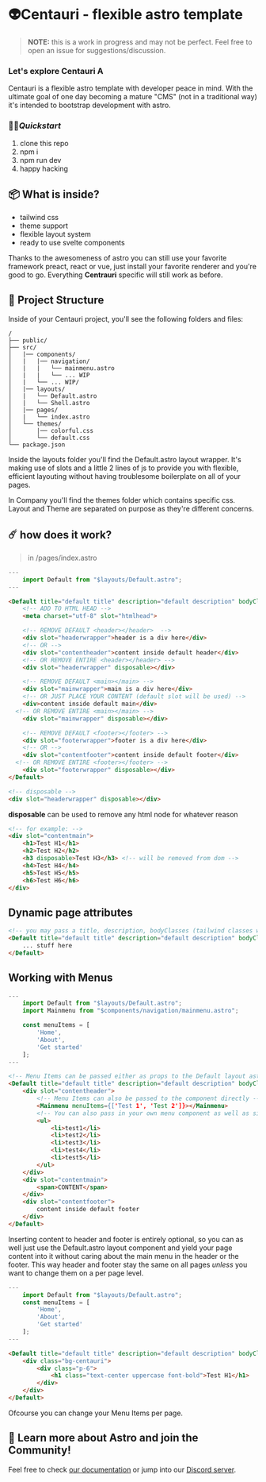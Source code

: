 # 👽Centauri - flexible astro template

> **NOTE:** this is a work in progress and may not be perfect. Feel free to open an issue for suggestions/discussion.

### **Let's explore Centauri A**

Centauri is a flexible astro template with developer peace in mind. With the ultimate goal of one day becoming a mature "CMS" (not in a traditional way) it's intended to bootstrap development with astro.

### 🧑‍🚀*Quickstart*

1. clone this repo  
2. npm i  
3. npm run dev
4. happy hacking

## 📦 What is inside?

- tailwind css
- theme support
- flexible layout system
- ready to use svelte components

Thanks to the awesomeness of astro you can still use your favorite framework preact, react or vue, just install your favorite renderer and you're good to go. Everything **Centrauri** specific will still work as before.

## 🚀 Project Structure

Inside of your Centauri project, you'll see the following folders and files:

```
/
├── public/
├── src/
│   |── components/
│   |   |── navigation/
│   |   |   └── mainmenu.astro
│   |   |   └── ... WIP
│   |   └── ... WIP/
│   |── layouts/
│   |   └── Default.astro
│   |   └── Shell.astro
│   |── pages/
│   |   └── index.astro
│   └── themes/
│       |── colorful.css
│       └── default.css
└── package.json
```
Inside the layouts folder you'll find the Default.astro layout wrapper. It's making use of slots and a little 2 lines of js to provide you with flexible, efficient layouting without having troublesome boilerplate on all of your pages.

In Company you'll find the themes folder which contains specific css. Layout and Theme are separated on purpose as they're different concerns.

## ☄️ how does it work?
> in /pages/index.astro
```js
---
	import Default from "$layouts/Default.astro";
---
```
```html
<Default title="default title" description="default description" bodyClasses="default">
 	<!-- ADD TO HTML HEAD --> 
	<meta charset="utf-8" slot="htmlhead">

 	<!-- REMOVE DEFAULT <header></header>  --> 
	<div slot="headerwrapper">header is a div here</div>
	<!-- OR -->
	<div slot="contentheader">content inside default header</div>
	<!-- OR REMOVE ENTIRE <header></header> -->
	<div slot="headerwrapper" disposable></div>

 	<!-- REMOVE DEFAULT <main></main> -->
	<div slot="mainwrapper">main is a div here</div>
	<!-- OR JUST PLACE YOUR CONTENT (default slot will be used) -->
	<div>content inside default main</div>
  <!-- OR REMOVE ENTIRE <main></main> -->
	<div slot="mainwrapper" disposable></div>

 	<!-- REMOVE DEFAULT <footer></footer> -->
	<div slot="footerwrapper">footer is a div here</div>
	<!-- OR -->
	<div slot="contentfooter">content inside default footer</div>
  <!-- OR REMOVE ENTIRE <footer></footer> -->
	<div slot="footerwrapper" disposable></div>
</Default>

<!-- disposable -->
<div slot="headerwrapper" disposable></div> 
```
**disposable** can be used to remove any html node for whatever reason
```html
<!-- for example: -->
<div slot="contentmain">
	<h1>Test H1</h1>
	<h2>Test H2</h2>
	<h3 disposable>Test H3</h3> <!-- will be removed from dom -->
	<h4>Test H4</h4>
	<h5>Test H5</h5>
	<h6>Test H6</h6>
</div>
```
## Dynamic page attributes
```html
<!-- you may pass a title, description, bodyClasses (tailwind classes work too!) or the theme to use (themes folder) into the Default layout component -->
<Default title="default title" description="default description" bodyClasses="bg-red-600" theme="colorful">
    ... stuff here
</Default>
```

## Working with Menus
```js
---
	import Default from "$layouts/Default.astro";
	import Mainmenu from "$components/navigation/mainmenu.astro";

	const menuItems = [
		'Home',
		'About',
		'Get started'
	];
---
```
```html
<!-- Menu Items can be passed either as props to the Default layout astro component -->
<Default title="default title" description="default description" bodyClasses="default" theme="colorful" menuItems={menuItems}>
	<div slot="contentheader">
		<!-- Menu Items can also be passed to the component directly -->
		<Mainmenu menuItems={['Test 1', 'Test 2']}></Mainmenu>
		<!-- You can also pass in your own menu component as well as simple html -->
		<ul>
			<li>test1</li>
			<li>test2</li>
			<li>test3</li>
			<li>test4</li>
			<li>test5</li>
		</ul>
	</div>
	<div slot="contentmain">
		<span>CONTENT</span>
	</div>
	<div slot="contentfooter">
		content inside default footer
	</div>
</Default>
```
Inserting content to header and footer is entirely optional, so you can as well just use the Default.astro layout component and yield your page content into it without caring about the main menu in the header or the footer. This way header and footer stay the same on all pages *unless* you want to change them on a per page level.

```js
---
	import Default from "$layouts/Default.astro";
	const menuItems = [
		'Home',
		'About',
		'Get started'
	];
---
```
```html
<Default title="default title" description="default description" bodyClasses="default" menuItems={menuItems}>
	<div class="bg-centauri">
		<div class="p-6">
			<h1 class="text-center uppercase font-bold">Test H1</h1>
		</div>
	</div>
</Default>
```
Ofcourse you can change your Menu Items per page.  

## 👀 Learn more about Astro and join the Community!

Feel free to check [our documentation](https://github.com/withastro/astro) or jump into our [Discord server](https://astro.build/chat).
